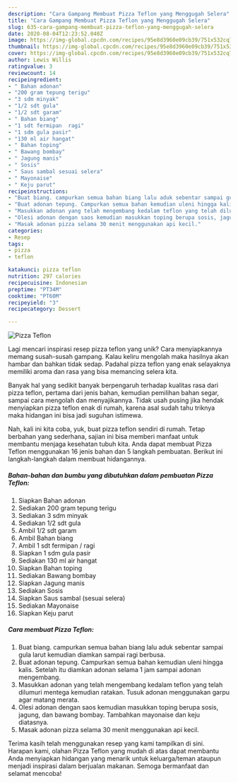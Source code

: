 ```yaml
---
description: "Cara Gampang Membuat Pizza Teflon yang Menggugah Selera"
title: "Cara Gampang Membuat Pizza Teflon yang Menggugah Selera"
slug: 635-cara-gampang-membuat-pizza-teflon-yang-menggugah-selera
date: 2020-08-04T12:23:52.040Z
image: https://img-global.cpcdn.com/recipes/95e8d3960e09cb39/751x532cq70/pizza-teflon-foto-resep-utama.jpg
thumbnail: https://img-global.cpcdn.com/recipes/95e8d3960e09cb39/751x532cq70/pizza-teflon-foto-resep-utama.jpg
cover: https://img-global.cpcdn.com/recipes/95e8d3960e09cb39/751x532cq70/pizza-teflon-foto-resep-utama.jpg
author: Lewis Willis
ratingvalue: 3
reviewcount: 14
recipeingredient:
- " Bahan adonan"
- "200 gram tepung terigu"
- "3 sdm minyak"
- "1/2 sdt gula"
- "1/2 sdt garam"
- " Bahan biang"
- "1 sdt fermipan  ragi"
- "1 sdm gula pasir"
- "130 ml air hangat"
- " Bahan toping"
- " Bawang bombay"
- " Jagung manis"
- " Sosis"
- " Saus sambal sesuai selera"
- " Mayonaise"
- " Keju parut"
recipeinstructions:
- "Buat biang. campurkan semua bahan biang lalu aduk sebentar sampai gula larut kemudian diamkan sampai ragi berbusa."
- "Buat adonan tepung. Campurkan semua bahan kemudian uleni hingga kalis. Setelah itu diamkan adonan selama 1 jam sampai adonan mengembang."
- "Masukkan adonan yang telah mengembang kedalam teflon yang telah dilumuri mentega kemudian ratakan. Tusuk adonan menggunakan garpu agar matang merata."
- "Olesi adonan dengan saos kemudian masukkan toping berupa sosis, jagung, dan bawang bombay. Tambahkan mayonaise dan keju diatasnya."
- "Masak adonan pizza selama 30 menit menggunakan api kecil."
categories:
- Resep
tags:
- pizza
- teflon

katakunci: pizza teflon 
nutrition: 297 calories
recipecuisine: Indonesian
preptime: "PT34M"
cooktime: "PT60M"
recipeyield: "3"
recipecategory: Dessert

---
```



![Pizza Teflon](https://img-global.cpcdn.com/recipes/95e8d3960e09cb39/751x532cq70/pizza-teflon-foto-resep-utama.jpg)

Lagi mencari inspirasi resep pizza teflon yang unik? Cara menyiapkannya memang susah-susah gampang. Kalau keliru mengolah maka hasilnya akan hambar dan bahkan tidak sedap. Padahal pizza teflon yang enak selayaknya memiliki aroma dan rasa yang bisa memancing selera kita.

Banyak hal yang sedikit banyak berpengaruh terhadap kualitas rasa dari pizza teflon, pertama dari jenis bahan, kemudian pemilihan bahan segar, sampai cara mengolah dan menyajikannya. Tidak usah pusing jika hendak menyiapkan pizza teflon enak di rumah, karena asal sudah tahu triknya maka hidangan ini bisa jadi suguhan istimewa.




Nah, kali ini kita coba, yuk, buat pizza teflon sendiri di rumah. Tetap berbahan yang sederhana, sajian ini bisa memberi manfaat untuk membantu menjaga kesehatan tubuh kita. Anda dapat membuat Pizza Teflon menggunakan 16 jenis bahan dan 5 langkah pembuatan. Berikut ini langkah-langkah dalam membuat hidangannya.

<!--inarticleads1-->

##### Bahan-bahan dan bumbu yang dibutuhkan dalam pembuatan Pizza Teflon:

1. Siapkan  Bahan adonan
1. Sediakan 200 gram tepung terigu
1. Sediakan 3 sdm minyak
1. Sediakan 1/2 sdt gula
1. Ambil 1/2 sdt garam
1. Ambil  Bahan biang
1. Ambil 1 sdt fermipan / ragi
1. Siapkan 1 sdm gula pasir
1. Sediakan 130 ml air hangat
1. Siapkan  Bahan toping
1. Sediakan  Bawang bombay
1. Siapkan  Jagung manis
1. Sediakan  Sosis
1. Siapkan  Saus sambal (sesuai selera)
1. Sediakan  Mayonaise
1. Siapkan  Keju parut




<!--inarticleads2-->

##### Cara membuat Pizza Teflon:

1. Buat biang. campurkan semua bahan biang lalu aduk sebentar sampai gula larut kemudian diamkan sampai ragi berbusa.
1. Buat adonan tepung. Campurkan semua bahan kemudian uleni hingga kalis. Setelah itu diamkan adonan selama 1 jam sampai adonan mengembang.
1. Masukkan adonan yang telah mengembang kedalam teflon yang telah dilumuri mentega kemudian ratakan. Tusuk adonan menggunakan garpu agar matang merata.
1. Olesi adonan dengan saos kemudian masukkan toping berupa sosis, jagung, dan bawang bombay. Tambahkan mayonaise dan keju diatasnya.
1. Masak adonan pizza selama 30 menit menggunakan api kecil.




Terima kasih telah menggunakan resep yang kami tampilkan di sini. Harapan kami, olahan Pizza Teflon yang mudah di atas dapat membantu Anda menyiapkan hidangan yang menarik untuk keluarga/teman ataupun menjadi inspirasi dalam berjualan makanan. Semoga bermanfaat dan selamat mencoba!
